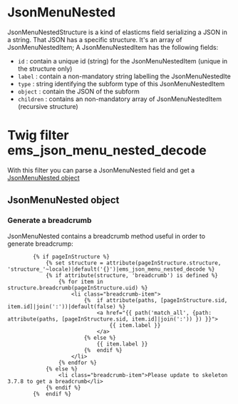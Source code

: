 # JsonMenuNested

JsonMenuNestedStructure is a kind of elasticms field serializing a JSON in a string. That JSON has a specific structure. It's an array of JsonMenuNestedItem; A JsonMenuNestedItem has the following fields:
 - `id` : contain a unique id (string) for the JsonMenuNestedItem (unique in the structure only)
 - `label` : contain a non-mandatory string labelling the JsonMenuNestedIte
 - `type` : string identifying the subform type of this JsonMenuNestedItem 
 - `object` : contain the JSON of the subform
 - `children` : contains an non-mandatory array of JsonMenuNestedItem (recursive structure)

# Twig filter ems_json_menu_nested_decode

With this filter you can parse a JsonMenuNested field and get a [JsonMenuNested object](../src/Json/JsonMenuNested.php)

## JsonMenuNested object

### Generate a breadcrumb

JsonMenuNested contains a breadcrumb method useful in order to generate breadcrump:

```twig
        {% if pageInStructure %}
            {% set structure = attribute(pageInStructure.structure, 'structure_'~locale)|default('{}')|ems_json_menu_nested_decode %}
            {% if attribute(structure, 'breadcrumb') is defined %}
                {% for item in structure.breadcrumb(pageInStructure.uid) %}
                    <li class="breadcrumb-item">
                        {%  if attribute(paths, [pageInStructure.sid, item.id]|join(':'))|default(false) %}
                            <a href="{{ path('match_all', {path: attribute(paths, [pageInStructure.sid, item.id]|join(':')) }) }}">
                                {{ item.label }}
                            </a>
                        {% else %}
                            {{ item.label }}
                        {%  endif %}
                    </li>
                {% endfor %}
            {% else %}
                <li class="breadcrumb-item">Please update to skeleton 3.7.8 to get a breadcrumb</li>
            {% endif %}
        {%  endif %}
```
